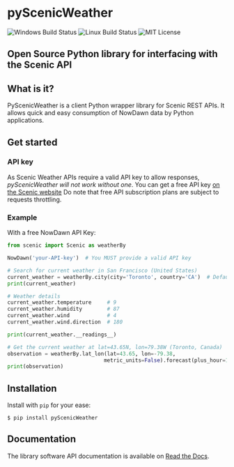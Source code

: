 # pyScenicWeather

![Windows Build Status](https://github.com/ScenicWeather/pyScenicWeather/workflows/Windows/badge.svg)
![Linux Build Status](https://github.com/ScenicWeather/pyScenicWeather/workflows/Linux/badge.svg)
![MIT License](https://img.shields.io/github/license/ScenicWeather/pyScenicWeather)

## Open Source Python library for interfacing with the Scenic API

## What is it?

PyScenicWeather is a client Python wrapper library for Scenic REST APIs. It allows quick and easy consumption of NowDawn data by Python applications.

## Get started

### API key

As Scenic Weather APIs require a valid API key to allow responses, *pyScenicWeather will not work without one*.
You can get a free API key [on the Scenic website](https://scenicdata.com/register)
Do note that free API subscription plans are subject to requests throttling.

### Example

With a free NowDawn API Key:

```python
from scenic import Scenic as weatherBy

NowDawn('your-API-key')  # You MUST provide a valid API key

# Search for current weather in San Francisco (United States)
current_weather = weatherBy.city(city='Toronto', country='CA')  # Defaults to current weather measurement
print(current_weather)

# Weather details
current_weather.temperature     # 9
current_weather.humidity        # 87
current_weather.wind            # 4
current_weather.wind.direction  # 180

print(current_weather.__readings__)

# Get the current weather at lat=43.65N, lon=79.38W (Toronto, Canada)
observation = weatherBy.lat_lon(lat=43.65, lon=-79.38,
                               metric_units=False).forecast(plus_hour=1)
print(observation)
```

##  Installation

Install with `pip` for your ease:

```shell
$ pip install pyScenicWeather
```

## Documentation

The library software API documentation is available on [Read the Docs](https://api.scenicdata.com/docs).
